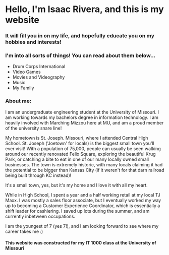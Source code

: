 # Hello, I'm Isaac Rivera, and this is my website

### It will fill you in on my life, and hopefully educate you on my hobbies and interests!
### I'm into all sorts of things! You can read about them below...

<html>
  <body>
    <ul>
      <li><link src="">Drum Corps International</link></li>
      <li><link src="">Video Games</link></li>
      <li><link src="">Movies and Videography</link></li>
      <li><link src="">Music</link></li>
      <li><link src="">My Family</link></li>
    </ul>
  </body>
</html>
       
  

### About me:
I am an undergraduate engineering student at the University of Missouri. I am working towards my bachelors degree 
in information technology. I am heavily involved with Marching Mizzou here at MU, and am a proud member of the university snare line!

My hometown is St. Joseph. Missouri, where I attended Central High School. St. Joseph ('Joetown' for locals) is the biggest small 
town you'll ever visit! With a population of 75,000, people can usually be seen walking around our recently renovated Felix Square, 
exploring the beautiful Krug Park, or catching a bite to eat in one of our many locally owned small businesses. The town is extremely 
historic, with many locals claiming it had the potential to be bigger than Kansas City (if it weren't for that darn railroad being built
through KC instead)! 

It's a small town, yes, but it's my home and I love it with all my heart.

While in High School, I spent a year and a half working retail at my local TJ Maxx. I was mostly a sales floor associate, but I eventually 
worked my way up to becoming a Customer Experience Coordinator, which is essentially a shift leader for cashiering. I saved up lots during
the summer, and am currently inbetween occupations.

I am the youngest of 7 (yes 7!), and I am looking forward to see where my career takes me :)

#### This website was constructed for my IT 1000 class at the University of Missouri

